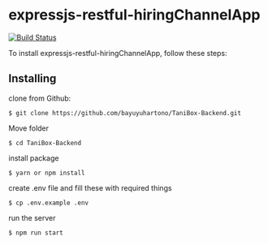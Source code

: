 
# expressjs-restful-hiringChannelApp
[![Build Status](https://secure.travis-ci.org/flatiron/restful.png)](http://travis-ci.org/flatiron/restful)

To install expressjs-restful-hiringChannelApp, follow these steps:
## Installing
clone from Github:
```
$ git clone https://github.com/bayuyuhartono/TaniBox-Backend.git
```
Move folder
```
$ cd TaniBox-Backend
```
install package
```
$ yarn or npm install
```
create .env file and fill these with required things
```
$ cp .env.example .env
```
run the server
```
$ npm run start
```

